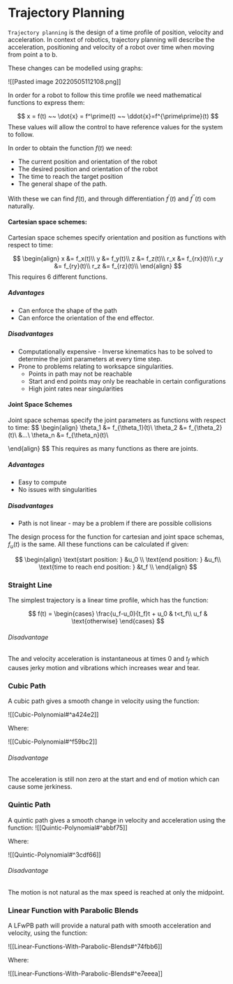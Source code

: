 # Trajectory Planning
`Trajectory planning` is the design of a time profile of position, velocity and acceleration. In context of robotics, trajectory planning will describe the acceleration, positioning and velocity of a robot over time when moving from point a to b.

These changes can be modelled using graphs:

![[Pasted image 20220505112108.png]]

In order for a robot to follow this time profile we need mathematical functions to express them:

$$
x = f(t) ~~ \dot{x} = f^\prime(t) ~~ \ddot{x}=f^{\prime\prime}(t)
$$
These values will allow the control to have reference values for the system to follow.

In order to obtain the function $f(t)$ we need:
* The current position and orientation of the robot
* The desired position and orientation of the robot
* The time to reach the target position 
* The general shape of the path.

With these we can find $f(t)$, and through differentiation $f^\prime(t)$ and $f^{\prime\prime}(t)$ com naturally.

#### Cartesian space schemes:
Cartesian space schemes specify orientation and position as functions with respect to time:

$$
\begin{align}
x &= f_x(t)\\
y &= f_y(t)\\
z &= f_z(t)\\
r_x &= f_{rx}(t)\\
r_y &= f_{ry}(t)\\
r_z &= f_{rz}(t)\\
\end{align}
$$
This requires 6 different functions.

##### Advantages
* Can enforce the shape of the path
* Can enforce the orientation of the end effector.
##### Disadvantages
* Computationally expensive - Inverse kinematics has to be solved to determine the joint parameters at every time step.
* Prone to problems relating to worksapce singularities.
	* Points in path may not be reachable
	* Start and end points may only be reachable in certain configurations
	* High joint rates near singularities

#### Joint Space Schemes
Joint space schemas specify the joint parameters as functions with respect to time:
$$
\begin{align}
\theta_1 &= f_{\theta_1}(t)\\
\theta_2 &= f_{\theta_2}(t)\\
&...\\
\theta_n &= f_{\theta_n}(t)\\

\end{align}
$$
This requires as many functions as there are joints.

##### Advantages
* Easy to compute
* No issues with singularities
##### Disadvantages
* Path is not linear - may be a problem if there are possible collisions

The design process for the function for cartesian and joint space schemas, $f_u(t)$ is the same.
All these functions can be calculated if given:

$$
\begin{align}
\text{start position: } &u_0 \\
\text{end position: } &u_f\\
\text{time to reach end position: } &t_f \\
\end{align}
$$
### Straight Line
The simplest trajectory is a linear time profile, which has the function:

$$
f(t) = \begin{cases}
\frac{u_f-u_0}{t_f}t + u_0 & t<t_f\\
u_f & \text{otherwise}
\end{cases}
$$
###### Disadvantage
The and velocity acceleration is instantaneous at times $0$ and $t_f$ which causes jerky motion and vibrations which increases wear and tear.

### Cubic Path
A cubic path gives a smooth change in velocity using the function:

![[Cubic-Polynomial#^a424e2]]

Where:

![[Cubic-Polynomial#^f59bc2]]

###### Disadvantage
The acceleration is still non zero at the start and end of motion which can cause some jerkiness.

### Quintic Path
A quintic path gives a smooth change in velocity and acceleration using the function:
![[Quintic-Polynomial#^abbf75]]

Where:

![[Quintic-Polynomial#^3cdf66]]

###### Disadvantage
The motion is not natural as the max speed is reached at only the midpoint.

### Linear Function with Parabolic Blends
A LFwPB path will provide a natural path with smooth acceleration and velocity, using the function: 

![[Linear-Functions-With-Parabolic-Blends#^74fbb6]]

Where:

![[Linear-Functions-With-Parabolic-Blends#^e7eeea]]
